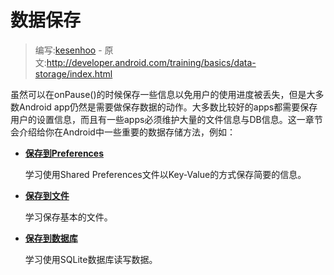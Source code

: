 # 数据保存

> 编写:[kesenhoo](https://github.com/kesenhoo) - 原文:<http://developer.android.com/training/basics/data-storage/index.html>

虽然可以在onPause()的时候保存一些信息以免用户的使用进度被丢失，但是大多数Android app仍然是需要做保存数据的动作。大多数比较好的apps都需要保存用户的设置信息，而且有一些apps必须维护大量的文件信息与DB信息。这一章节会介绍给你在Android中一些重要的数据存储方法，例如：

* [**保存到Preferences**](shared-preference.html)

  学习使用Shared Preferences文件以Key-Value的方式保存简要的信息。


* [**保存到文件**](files.html)

  学习保存基本的文件。


* [**保存到数据库**](database.html)

  学习使用SQLite数据库读写数据。
